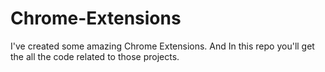 # Chrome-Extensions
I've created some amazing Chrome Extensions. And In this repo you'll get the all the code related to those projects.
